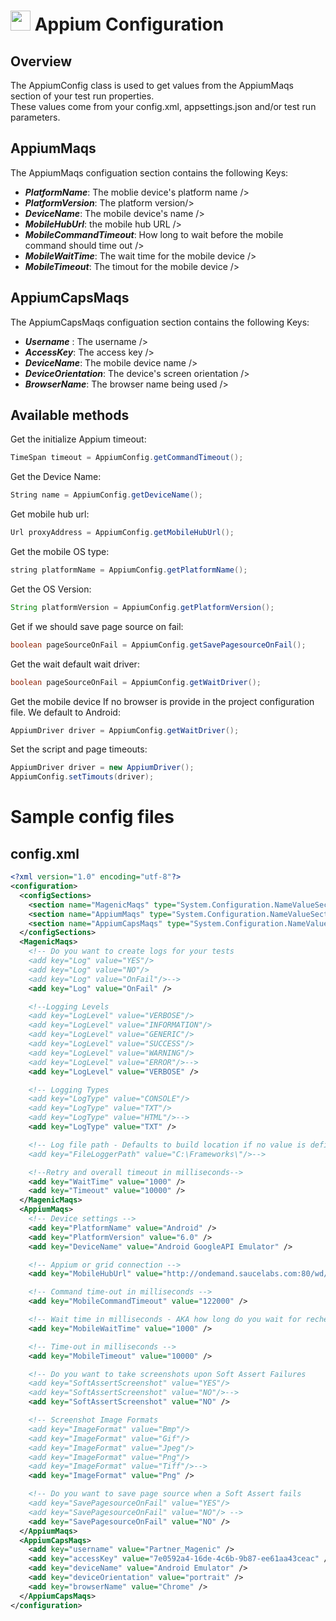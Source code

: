 # <img src="resources/jmaqslogo.jpg" height="32" width="32"> Appium Configuration

## Overview
The AppiumConfig class is used to get values from the AppiumMaqs section of your test run properties.
<br>These values come from your config.xml, appsettings.json and/or test run parameters.

## AppiumMaqs
The AppiumMaqs configuation section contains the following Keys:
* ***PlatformName***: The moblie device's platform name />
* ***PlatformVersion***: The platform version/>
* ***DeviceName***: The mobile device's name />
* ***MobileHubUrl***: the mobile hub URL />
* ***MobileCommandTimeout***: How long to wait before the mobile command should time out />
* ***MobileWaitTime***: The wait time for the mobile device />
* ***MobileTimeout***: The timout for the mobile device />

## AppiumCapsMaqs
The AppiumCapsMaqs configuation section contains the following Keys:
* ***Username*** : The username />
* ***AccessKey***: The access key />
* ***DeviceName***: The mobile device name />
* ***DeviceOrientation***: The device's screen orientation />
* ***BrowserName***: The browser name being used />

## Available methods
Get the initialize Appium timeout:
```java
TimeSpan timeout = AppiumConfig.getCommandTimeout();
```

Get the Device Name:
```csharp
String name = AppiumConfig.getDeviceName();
```

Get mobile hub url:
```java
Url proxyAddress = AppiumConfig.getMobileHubUrl();
```

Get the mobile OS type:
```java
string platformName = AppiumConfig.getPlatformName();
```

Get the OS Version:
```java
String platformVersion = AppiumConfig.getPlatformVersion();
```

Get if we should save page source on fail:
```java
boolean pageSourceOnFail = AppiumConfig.getSavePagesourceOnFail();
```

Get the wait default wait driver:
```java
boolean pageSourceOnFail = AppiumConfig.getWaitDriver();
```

Get the mobile device If no browser is provide in the project configuration file. We default to Android:
```java
AppiumDriver driver = AppiumConfig.getWaitDriver();
```

Set the script and page timeouts:
```java
AppiumDriver driver = new AppiumDriver();
AppiumConfig.setTimouts(driver);
```

# Sample config files
## config.xml
```xml
<?xml version="1.0" encoding="utf-8"?>
<configuration>
  <configSections>
    <section name="MagenicMaqs" type="System.Configuration.NameValueSectionHandler" />
    <section name="AppiumMaqs" type="System.Configuration.NameValueSectionHandler" />
    <section name="AppiumCapsMaqs" type="System.Configuration.NameValueSectionHandler" />
  </configSections>
  <MagenicMaqs>
    <!-- Do you want to create logs for your tests
    <add key="Log" value="YES"/>
    <add key="Log" value="NO"/>
    <add key="Log" value="OnFail"/>-->
    <add key="Log" value="OnFail" />

    <!--Logging Levels
    <add key="LogLevel" value="VERBOSE"/>
    <add key="LogLevel" value="INFORMATION"/>
    <add key="LogLevel" value="GENERIC"/>
    <add key="LogLevel" value="SUCCESS"/>
    <add key="LogLevel" value="WARNING"/>
    <add key="LogLevel" value="ERROR"/>-->
    <add key="LogLevel" value="VERBOSE" />

    <!-- Logging Types
    <add key="LogType" value="CONSOLE"/>
    <add key="LogType" value="TXT"/>
    <add key="LogType" value="HTML"/>-->
    <add key="LogType" value="TXT" />

    <!-- Log file path - Defaults to build location if no value is defined
    <add key="FileLoggerPath" value="C:\Frameworks\"/>-->

    <!--Retry and overall timeout in milliseconds-->
    <add key="WaitTime" value="1000" />
    <add key="Timeout" value="10000" />
  </MagenicMaqs>
  <AppiumMaqs>
    <!-- Device settings -->
    <add key="PlatformName" value="Android" />
    <add key="PlatformVersion" value="6.0" />
    <add key="DeviceName" value="Android GoogleAPI Emulator" />

    <!-- Appium or grid connection -->
    <add key="MobileHubUrl" value="http://ondemand.saucelabs.com:80/wd/hub" />

    <!-- Command time-out in milliseconds -->
    <add key="MobileCommandTimeout" value="122000" />

    <!-- Wait time in milliseconds - AKA how long do you wait for rechecking something -->
    <add key="MobileWaitTime" value="1000" />

    <!-- Time-out in milliseconds -->
    <add key="MobileTimeout" value="10000" />

    <!-- Do you want to take screenshots upon Soft Assert Failures
    <add key="SoftAssertScreenshot" value="YES"/>
    <add key="SoftAssertScreenshot" value="NO"/>-->
    <add key="SoftAssertScreenshot" value="NO" />

    <!-- Screenshot Image Formats
    <add key="ImageFormat" value="Bmp"/>
    <add key="ImageFormat" value="Gif"/>
    <add key="ImageFormat" value="Jpeg"/>
    <add key="ImageFormat" value="Png"/>
    <add key="ImageFormat" value="Tiff"/>-->
    <add key="ImageFormat" value="Png" />

    <!-- Do you want to save page source when a Soft Assert fails
    <add key="SavePagesourceOnFail" value="YES"/>
    <add key="SavePagesourceOnFail" value="NO"/> -->
    <add key="SavePagesourceOnFail" value="NO" />
  </AppiumMaqs>
  <AppiumCapsMaqs>
    <add key="username" value="Partner_Magenic" />
    <add key="accessKey" value="7e0592a4-16de-4c6b-9b87-ee61aa43ceac" />
    <add key="deviceName" value="Android Emulator" />
    <add key="deviceOrientation" value="portrait" />
    <add key="browserName" value="Chrome" />
  </AppiumCapsMaqs>
</configuration>
```